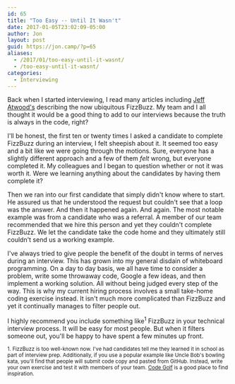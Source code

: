 ```yaml
---
id: 65
title: "Too Easy -- Until It Wasn't"
date: 2017-01-05T23:02:09-05:00
author: Jon
layout: post
guid: https://jon.camp/?p=65
aliases:
  - /2017/01/too-easy-until-it-wasnt/
  - /too-easy-until-it-wasnt/
categories:
  - Interviewing
---
```


Back when I started interviewing, I read many articles including <a href="https://blog.codinghorror.com/why-cant-programmers-program/" target="_blank">Jeff Atwood's</a> describing the now ubiquitous FizzBuzz. My team and I all thought it would be a good thing to add to our interviews because the truth is always in the code, right?

I'll be honest, the first ten or twenty times I asked a candidate to complete FizzBuzz during an interview, I felt sheepish about it. It seemed too easy and a bit like we were going through the motions. Sure, everyone has a slightly different approach and a few of them _felt_ wrong, but everyone completed it. My colleagues and I began to question whether or not it was worth it. Were we learning anything about the candidates by having them complete it?

Then we ran into our first candidate that simply didn't know where to start. He assured us that he understood the request but couldn't see that a loop was the answer. And then it happened again. And again. The most notable example was from a candidate who was a referral. A member of our team recommended that we hire this person and yet they couldn't complete FizzBuzz. We let the candidate take the code home and they ultimately still couldn't send us a working example.

I've always tried to give people the benefit of the doubt in terms of nerves during an interview. This has grown into my general disdain of whiteboard programming. On a day to day basis, we all have time to consider a problem, write some throwaway code, Google a few ideas, and then implement a working solution. All without being judged every step of the way. This is why my current hiring process involves a small take-home coding exercise instead. It isn't much more complicated than FizzBuzz and yet it continually manages to filter people out.

I highly recommend you include something like<sup>1</sup> FizzBuzz in your technical interview process. It will be easy for most people. But when it filters someone out, you'll be happy to have spent a few minutes up front.

<sup id="fn1">1. FizzBuzz is too well-known now. I've had candidates tell me they learned it in school as part of interview prep. Additionally, if you use a popular example like Uncle Bob's bowling kata, you'll find that people will submit code copy and pasted from GitHub. Instead, write your own exercise and test it with members of your team. <a href="http://codegolf.stackexchange.com/" target="_blank">Code Golf</a> is a good place to find inspiration.</sup>
